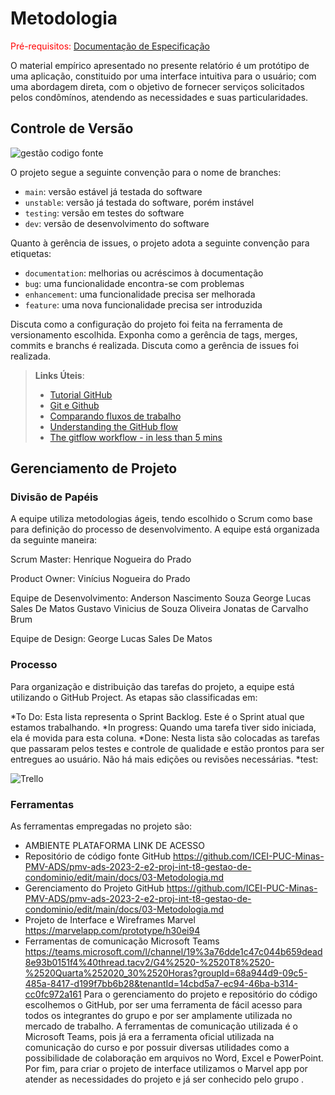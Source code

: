 
# Metodologia

<span style="color:red">Pré-requisitos: <a href="2-Especificação do Projeto.md"> Documentação de Especificação</a></span>

O material empírico apresentado no presente relatório é um protótipo de uma aplicação, constituido por uma interface intuitiva para o usuário; com uma abordagem direta, com o objetivo de fornecer serviços solicitados pelos condômínos, atendendo as necessidades e suas particularidades.


## Controle de Versão

![gestão codigo fonte](https://github.com/ICEI-PUC-Minas-PMV-ADS/pmv-ads-2023-2-e2-proj-int-t8-gestao-de-condominio/assets/116739381/1d3b16a0-3aca-4d29-a0f4-217b15d3b938)


O projeto segue a seguinte convenção para o nome de branches:

- `main`: versão estável já testada do software
- `unstable`: versão já testada do software, porém instável
- `testing`: versão em testes do software
- `dev`: versão de desenvolvimento do software

Quanto à gerência de issues, o projeto adota a seguinte convenção para
etiquetas:

- `documentation`: melhorias ou acréscimos à documentação
- `bug`: uma funcionalidade encontra-se com problemas
- `enhancement`: uma funcionalidade precisa ser melhorada
- `feature`: uma nova funcionalidade precisa ser introduzida

Discuta como a configuração do projeto foi feita na ferramenta de versionamento escolhida. Exponha como a gerência de tags, merges, commits e branchs é realizada. Discuta como a gerência de issues foi realizada.

> **Links Úteis**:
> - [Tutorial GitHub](https://guides.github.com/activities/hello-world/)
> - [Git e Github](https://www.youtube.com/playlist?list=PLHz_AreHm4dm7ZULPAmadvNhH6vk9oNZA)
>  - [Comparando fluxos de trabalho](https://www.atlassian.com/br/git/tutorials/comparing-workflows)
> - [Understanding the GitHub flow](https://guides.github.com/introduction/flow/)
> - [The gitflow workflow - in less than 5 mins](https://www.youtube.com/watch?v=1SXpE08hvGs)

## Gerenciamento de Projeto

### Divisão de Papéis

A equipe utiliza metodologias ágeis, tendo escolhido o Scrum como base para definição do processo de desenvolvimento. A equipe está organizada da seguinte maneira:

Scrum Master: Henrique Nogueira do Prado

Product Owner: Vinícius Nogueira do Prado

Equipe de Desenvolvimento:
Anderson Nascimento Souza
George Lucas Sales De Matos
Gustavo Vinicius de Souza Oliveira
Jonatas de Carvalho Brum

Equipe de Design:
George Lucas Sales De Matos



### Processo

Para organização e distribuição das tarefas do projeto, a equipe está utilizando o GitHub Project. As etapas são classificadas em:


*To Do: Esta lista representa o Sprint Backlog. Este é o Sprint atual que estamos trabalhando.
*In progress: Quando uma tarefa tiver sido iniciada, ela é movida para esta coluna.
*Done: Nesta lista são colocadas as tarefas que passaram pelos testes e controle de qualidade e estão prontos para ser entregues ao usuário. Não há mais edições ou revisões necessárias.
*test: 

![Trello](https://github.com/ICEI-PUC-Minas-PMV-ADS/pmv-ads-2023-2-e2-proj-int-t8-gestao-de-condominio/assets/116739381/7eef0b1b-c1b0-4d7c-8907-a0b34a41eeb2)




### Ferramentas

As ferramentas empregadas no projeto são:

*  AMBIENTE	PLATAFORMA	LINK DE ACESSO
*  Repositório de código fonte	GitHub	https://github.com/ICEI-PUC-Minas-PMV-ADS/pmv-ads-2023-2-e2-proj-int-t8-gestao-de-condominio/edit/main/docs/03-Metodologia.md
*  Gerenciamento do Projeto	GitHub	https://github.com/ICEI-PUC-Minas-PMV-ADS/pmv-ads-2023-2-e2-proj-int-t8-gestao-de-condominio/edit/main/docs/03-Metodologia.md
* Projeto de Interface e Wireframes	Marvel	https://marvelapp.com/prototype/h30ei94
* Ferramentas de comunicação	Microsoft Teams	https://teams.microsoft.com/l/channel/19%3a76dde1c47c044b659dead8e93b0151f4%40thread.tacv2/G4%2520-%2520T8%2520-%2520Quarta%252020_30%2520Horas?groupId=68a944d9-09c5-485a-8417-d199f7bb6b28&tenantId=14cbd5a7-ec94-46ba-b314-cc0fc972a161
Para o gerenciamento do projeto e repositório do código escolhemos o GitHub, por ser uma ferramenta de fácil acesso para todos os integrantes do grupo e por ser amplamente utilizada no mercado de trabalho. A ferramentas de comunicação utilizada é o Microsoft Teams, pois já era a ferramenta oficial utilizada na comunicação do curso e por possuir diversas utilidades como a possibilidade de colaboração em arquivos no Word, Excel e PowerPoint. Por fim, para criar o projeto de interface utilizamos o Marvel app por atender as necessidades do projeto e já ser conhecido pelo grupo .
